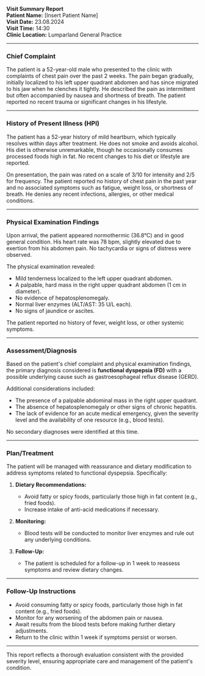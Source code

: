 

**Visit Summary Report**  
**Patient Name:** [Insert Patient Name]  
**Visit Date:** 23.08.2024  
**Visit Time:** 14:30  
**Clinic Location:** Lumparland General Practice  

---

### **Chief Complaint**  
The patient is a 52-year-old male who presented to the clinic with complaints of chest pain over the past 2 weeks. The pain began gradually, initially localized to his left upper quadrant abdomen and has since migrated to his jaw when he clenches it tightly. He described the pain as intermittent but often accompanied by nausea and shortness of breath. The patient reported no recent trauma or significant changes in his lifestyle.

---

### **History of Present Illness (HPI)**  
The patient has a 52-year history of mild heartburn, which typically resolves within days after treatment. He does not smoke and avoids alcohol. His diet is otherwise unremarkable, though he occasionally consumes processed foods high in fat. No recent changes to his diet or lifestyle are reported.  

On presentation, the pain was rated on a scale of 3/10 for intensity and 2/5 for frequency. The patient reported no history of chest pain in the past year and no associated symptoms such as fatigue, weight loss, or shortness of breath. He denies any recent infections, allergies, or other medical conditions.

---

### **Physical Examination Findings**  
Upon arrival, the patient appeared normothermic (36.8°C) and in good general condition. His heart rate was 78 bpm, slightly elevated due to exertion from his abdomen pain. No tachycardia or signs of distress were observed.  

The physical examination revealed:  
- Mild tenderness localized to the left upper quadrant abdomen.  
- A palpable, hard mass in the right upper quadrant abdomen (1 cm in diameter).  
- No evidence of hepatosplenomegaly.  
- Normal liver enzymes (ALT/AST: 35 U/L each).  
- No signs of jaundice or ascites.  

The patient reported no history of fever, weight loss, or other systemic symptoms.

---

### **Assessment/Diagnosis**  
Based on the patient's chief complaint and physical examination findings, the primary diagnosis considered is **functional dyspepsia (FD)** with a possible underlying cause such as gastroesophageal reflux disease (GERD).  

Additional considerations included:  
- The presence of a palpable abdominal mass in the right upper quadrant.  
- The absence of hepatosplenomegaly or other signs of chronic hepatitis.  
- The lack of evidence for an acute medical emergency, given the severity level and the availability of one resource (e.g., blood tests).

No secondary diagnoses were identified at this time.

---

### **Plan/Treatment**  
The patient will be managed with reassurance and dietary modification to address symptoms related to functional dyspepsia. Specifically:  

1. **Dietary Recommendations:**  
   - Avoid fatty or spicy foods, particularly those high in fat content (e.g., fried foods).  
   - Increase intake of anti-acid medications if necessary.  

2. **Monitoring:**  
   - Blood tests will be conducted to monitor liver enzymes and rule out any underlying conditions.  

3. **Follow-Up:**  
   - The patient is scheduled for a follow-up in 1 week to reassess symptoms and review dietary changes.  

---

### **Follow-Up Instructions**  
- Avoid consuming fatty or spicy foods, particularly those high in fat content (e.g., fried foods).  
- Monitor for any worsening of the abdomen pain or nausea.  
- Await results from the blood tests before making further dietary adjustments.  
- Return to the clinic within 1 week if symptoms persist or worsen.

---

This report reflects a thorough evaluation consistent with the provided severity level, ensuring appropriate care and management of the patient's condition.